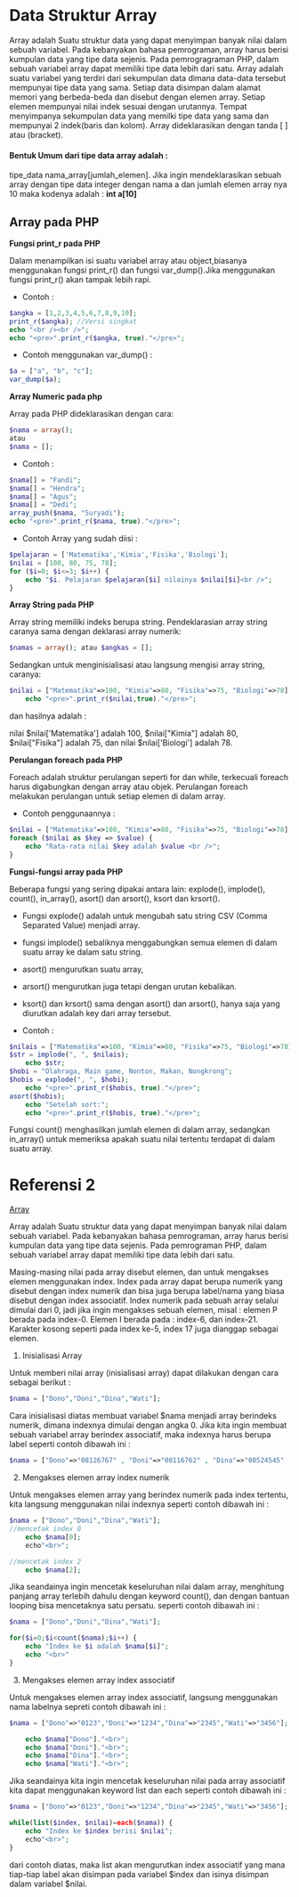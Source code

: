 # Data Struktur Array
Array adalah Suatu struktur data yang dapat menyimpan banyak nilai dalam sebuah variabel.
Pada kebanyakan bahasa pemrograman, array harus berisi kumpulan data yang tipe data sejenis. Pada pemrogragraman PHP, dalam sebuah variabel array dapat memiliki tipe data lebih dari satu. 
Array adalah suatu variabel yang terdiri dari sekumpulan data dimana data-data tersebut mempunyai tipe data yang sama. Setiap data disimpan dalam alamat memori yang berbeda-beda dan disebut dengan elemen array. Setiap elemen mempunyai nilai indek sesuai dengan urutannya. 
Tempat menyimpanya sekumpulan data yang memilki tipe data yang sama dan mempunyai 2 indek(baris dan kolom). Array dideklarasikan dengan tanda [ ] atau (bracket).
#### Bentuk Umum dari tipe data array adalah :

tipe_data nama_array[jumlah_elemen]. Jika ingin mendeklarasikan sebuah array dengan tipe data integer dengan nama a dan jumlah elemen array nya 10 maka kodenya adalah : **int a[10]**

## Array pada PHP
**Fungsi print_r pada PHP**

Dalam menampilkan isi suatu variabel array atau object,biasanya menggunakan fungsi print_r() dan fungsi var_dump().Jika menggunakan fungsi print_r() akan tampak lebih rapi.
* Contoh :
```php
$angka = [1,2,3,4,5,6,7,8,9,10];
print_r($angka); //Versi singkat
echo "<br /><br />";
echo "<pre>".print_r($angka, true)."</pre>";
```
* Contoh menggunakan var_dump() :
```php
$a = ["a", "b", "c"];
var_dump($a);
```

**Array Numeric pada php**

Array pada PHP dideklarasikan dengan cara:
```php
$nama = array();
atau
$nama = [];
```
* Contoh : 
```php
$nama[] = "Fandi";
$nama[] = "Hendra";
$nama[] = "Agus";
$nama[] = "Dedi";
array_push($nama, "Suryadi");
echo "<pre>".print_r($nama, true)."</pre>";
```
* Contoh Array yang sudah diisi :

```php
$pelajaran = ['Matematika','Kimia','Fisika','Biologi'];
$nilai = [100, 80, 75, 78];
for ($i=0; $i<=3; $i++) {
    echo "$i. Pelajaran $pelajaran[$i] nilainya $nilai[$i]<br />";
}
```
**Array String pada PHP**

Array string memiliki indeks berupa string. Pendeklarasian array string caranya sama dengan deklarasi array numerik: 
```php
$namas = array(); atau $angkas = [];
```
Sedangkan untuk menginisialisasi atau langsung mengisi array string, 
caranya:

```php
$nilai = ["Matematika"=>100, "Kimia"=>80, "Fisika"=>75, "Biologi"=>78];
    echo "<pre>".print_r($nilai,true)."</pre>";
```
dan hasilnya adalah :

nilai $nilai['Matematika'] adalah 100, $nilai["Kimia"] adalah 80, $nilai["Fisika"] adalah 75, dan nilai $nilai['Biologi'] adalah 78.

**Perulangan foreach pada PHP**

Foreach adalah struktur perulangan seperti for dan while, terkecuali foreach harus digabungkan dengan array atau objek. Perulangan foreach melakukan perulangan untuk setiap elemen di dalam array.
* Contoh penggunaannya :
```php
$nilai = ["Matematika"=>100, "Kimia"=>80, "Fisika"=>75, "Biologi"=>78];
foreach ($nilai as $key => $value) {
    echo "Rata-rata nilai $key adalah $value <br />";
}
```

**Fungsi-fungsi array pada PHP**

Beberapa fungsi yang sering dipakai antara lain: explode(), implode(), count(), in_array(), asort() dan arsort(), ksort dan krsort().

* Fungsi explode() adalah untuk mengubah satu string CSV (Comma Separated Value) menjadi array. 
* fungsi implode() sebaliknya menggabungkan semua elemen di dalam suatu array ke dalam satu string. 
* asort() mengurutkan suatu array, 
* arsort() mengurutkan juga tetapi dengan urutan kebalikan. 
* ksort() dan krsort() sama dengan asort() dan arsort(), hanya saja yang diurutkan adalah key dari array tersebut.

* Contoh :

```php
$nilais = ["Matematika"=>100, "Kimia"=>80, "Fisika"=>75, "Biologi"=>78];
$str = implode(", ", $nilais);
    echo $str;
$hobi = "Olahraga, Main game, Nonton, Makan, Nongkrong";
$hobis = explode(", ", $hobi);
    echo "<pre>".print_r($hobis, true)."</pre>";
asort($hobis);
    echo "Setelah sort:";
    echo "<pre>".print_r($hobis, true)."</pre>";
```
Fungsi count() menghasilkan jumlah elemen di dalam array, sedangkan in_array() untuk memeriksa apakah suatu nilai tertentu terdapat di dalam suatu array.


# Referensi 2 
[Array](https://ilmu-detil.blogspot.co.id/2016/06/pengertian-tipe-data-array-pada-php.html)

Array adalah Suatu struktur data yang dapat menyimpan banyak nilai dalam sebuah variabel.
Pada kebanyakan bahasa pemrograman, array harus berisi kumpulan data yang tipe data sejenis. Pada pemrograman PHP, dalam sebuah variabel array dapat memiliki tipe data lebih dari satu. 

Masing-masing nilai pada array disebut elemen, dan untuk mengakses elemen menggunakan index.
Index pada array dapat berupa numerik  yang disebut dengan index numerik dan bisa juga berupa label/nama yang biasa disebut dengan index associatif.
Index numerik pada sebuah array selalui dimulai dari 0, jadi jika ingin mengakses sebuah elemen, misal : elemen P berada pada index-0. Elemen I berada pada : index-6, dan index-21. Karakter kosong seperti pada index ke-5, index 17 juga dianggap sebagai elemen.

1. Inisialisasi Array

Untuk memberi nilai array (inisialisasi array) dapat dilakukan dengan cara sebagai berikut :

```php
$nama = ["Dono","Doni","Dina","Wati"];
```
Cara inisialisasi diatas membuat variabel $nama menjadi array berindeks numerik, dimana indexnya dimulai dengan angka 0.
Jika kita ingin membuat sebuah variabel array berindex associatif, maka indexnya harus berupa label seperti contoh dibawah ini :
```php
$nama = ["Dono"=>"08126767" , "Doni"=>"08116762" , "Dina"=>"08524545" , "Wati"=>"08571234"];
```

2. Mengakses elemen array index numerik

Untuk mengakses elemen array yang berindex numerik pada index tertentu, kita langsung menggunakan nilai indexnya seperti contoh dibawah ini :

```php
$nama = ["Dono","Doni","Dina","Wati"];
//mencetak index 0
    echo $nama[0];
    echo"<br>";

//mencetak index 2
    echo $nama[2];
```
Jika seandainya ingin mencetak keseluruhan nilai dalam array, menghitung panjang array terlebih dahulu dengan keyword count(), dan dengan bantuan looping bisa mencetaknya satu persatu.
seperti contoh dibawah ini :
```php
$nama = ["Dono","Doni","Dina","Wati"];

for($i=0;$i<count($nama);$i++) {
    echo "Index ke $i adalah $nama[$i]";
    echo "<br>"
}
```

3. Mengakses elemen array index associatif

Untuk mengakses elemen array index associatif, langsung menggunakan nama labelnya sepreti contoh dibawah ini :

```php
$nama = ["Dono"=>"0123","Doni"=>"1234","Dina"=>"2345","Wati"=>"3456"];

    echo $nama["Dono"]."<br>";
    echo $nama["Doni"]."<br>";
    echo $nama["Dina"]."<br>";
    echo $nama["Wati"]."<br>";
``` 
Jika seandainya kita ingin mencetak keseluruhan nilai pada array associatif kita dapat menggunakan keyword list dan each seperti contoh dibawah ini :
```php
$nama = ["Dono"=>"0123","Doni"=>"1234","Dina"=>"2345","Wati"=>"3456"];

while(list($index, $nilai)=each($nama)) {
    echo "Index ke $index berisi $nilai";
    echo"<br>";
}
```
dari contoh diatas, maka list akan mengurutkan index associatif yang mana tiap-tiap label akan disimpan pada variabel $index dan isinya disimpan dalam variabel $nilai. 



